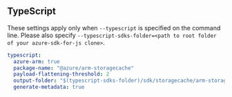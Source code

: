## TypeScript

These settings apply only when `--typescript` is specified on the command line.
Please also specify `--typescript-sdks-folder=<path to root folder of your azure-sdk-for-js clone>`.

``` yaml $(typescript)
typescript:
  azure-arm: true
  package-name: "@azure/arm-storagecache"
  payload-flattening-threshold: 2
  output-folder: "$(typescript-sdks-folder)/sdk/storagecache/arm-storagecache"
  generate-metadata: true
```
